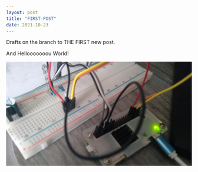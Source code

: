 ```yaml
---
layout: post
title: "FIRST-POST"
date: 2021-10-23
---
```


Drafts on the branch to THE FIRST new post.

And Hellooooooou World!

![Image](../assets/main-img.jpg)